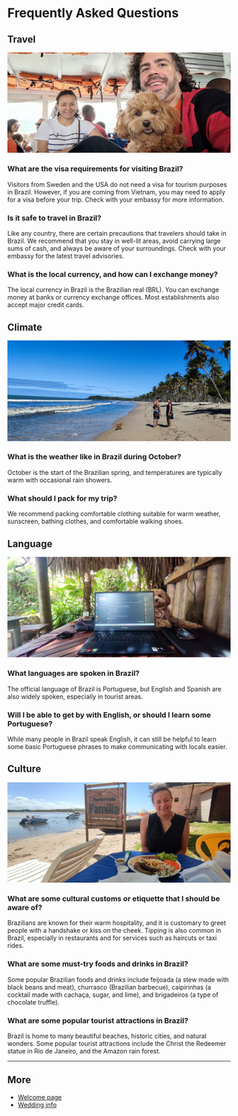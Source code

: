 # Frequently Asked Questions

## Travel

![Alice, JP, and our dog Choco, on a boat to the island Boipeba](boat-to-boipeba.jpg)

### What are the visa requirements for visiting Brazil?

Visitors from Sweden and the USA do not need a visa for tourism purposes in Brazil. However, if you are coming from Vietnam, you may need to apply for a visa before your trip. Check with your embassy for more information.

### Is it safe to travel in Brazil?

Like any country, there are certain precautions that travelers should take in Brazil. We recommend that you stay in well-lit areas, avoid carrying large sums of cash, and always be aware of your surroundings. Check with your embassy for the latest travel advisories.

### What is the local currency, and how can I exchange money?

The local currency in Brazil is the Brazilian real (BRL). You can exchange money at banks or currency exchange offices. Most establishments also accept major credit cards.

## Climate

![Alice, Vinicius, and our dog Choco, on the beach with lovely weather](climate.jpg)

### What is the weather like in Brazil during October?

October is the start of the Brazilian spring, and temperatures are typically warm with occasional rain showers.

### What should I pack for my trip?

We recommend packing comfortable clothing suitable for warm weather, sunscreen, bathing clothes, and comfortable walking shoes.

## Language

![Choco sitting behind a laptop, with a lot of tropical greenery in the background](language.jpg)

### What languages are spoken in Brazil?

The official language of Brazil is Portuguese, but English and Spanish are also widely spoken, especially in tourist areas.

### Will I be able to get by with English, or should I learn some Portuguese?

While many people in Brazil speak English, it can still be helpful to learn some basic Portuguese phrases to make communicating with locals easier.

## Culture

![Alice with a plate of Brazilian food, on the beach next to the restaurant sign titled Familia, with the water and boats in the background](food.jpg)

### What are some cultural customs or etiquette that I should be aware of?

Brazilians are known for their warm hospitality, and it is customary to greet people with a handshake or kiss on the cheek. Tipping is also common in Brazil, especially in restaurants and for services such as haircuts or taxi rides.

### What are some must-try foods and drinks in Brazil?

Some popular Brazilian foods and drinks include feijoada (a stew made with black beans and meat), churrasco (Brazilian barbecue), caipirinhas (a cocktail made with cachaça, sugar, and lime), and brigadeiros (a type of chocolate truffle).

### What are some popular tourist attractions in Brazil?

Brazil is home to many beautiful beaches, historic cities, and natural wonders. Some popular tourist attractions include the Christ the Redeemer statue in Rio de Janeiro, and the Amazon rain forest.

---

## More

* [Welcome page](README.md)
* [Wedding info](wedding_info.md)
